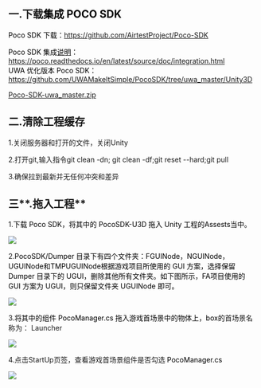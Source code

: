 ## 一.下载<font style="color:rgb(0, 0, 0);">集成 POCO SDK</font>
<font style="color:rgb(0, 0, 0);"></font><font style="color:rgb(0, 0, 0);">Poco SDK 下载：</font><font style="color:rgb(0, 0, 255);">https://github.com/AirtestProject/Poco-SDK</font>

<font style="color:rgb(0, 0, 0);">Poco SDK 集成</font><u><font style="color:rgb(0, 0, 0);">说明</font></u><font style="color:rgb(0, 0, 0);">：</font><u><font style="color:rgb(0, 0, 255);">https://poco.readthedocs.io/en/latest/source/doc/integration.html</font></u><font style="color:rgb(0, 0, 0);">   
</font><font style="color:rgb(0, 0, 0);"></font><font style="color:rgb(0, 0, 0);">UWA 优化版本 Poco SDK： </font><font style="color:rgb(0, 0, 255);">https://github.com/UWAMakeItSimple/PocoSDK/tree/uwa_master/Unity3D</font>

[Poco-SDK-uwa_master.zip](https://snh48group.yuque.com/attachments/yuque/0/2024/zip/43256946/1712545631971-47dbb063-f2be-48ff-acab-57cb93388338.zip)

## 二.清除工程缓存
1.关闭服务器和打开的文件，关闭Unity

2.打开git,输入指令git clean -dn; git clean -df;git reset --hard;git pull

3.确保拉到最新并无任何冲突和差异

## 三**.拖入工程**
1.<font style="color:rgb(0, 0, 0);">下载 Poco SDK，将其中的 PocoSDK-U3D 拖入 Unity 工程的Assests当中。</font>

![](https://cdn.nlark.com/yuque/0/2024/png/43256946/1712545572602-81858cc5-682c-4faa-a09a-f3c173f017bd.png)

2.<font style="color:rgb(0, 0, 0);">PocoSDK/Dumper 目录下有四个文件夹：FGUINode，NGUINode，UGUINode和TMPUGUINode根据游戏项目所使用的 GUI 方案，选择保留 Dumper 目录下的 UGUI，删除其他所有文件夹。如下图所示，FA项目使用的 GUI 方案为 UGUI，则只保留文件夹 UGUINode 即可。 </font>

![](https://cdn.nlark.com/yuque/0/2024/png/43256946/1712545572715-a1cc1811-1208-4d14-8ed5-206ae51900f9.png)

3.<font style="color:rgb(0, 0, 0);">将其中的组件 PocoManager.cs 拖入游戏首场景中的物体上，box的</font>首场景名称为：  Launcher  

![](https://cdn.nlark.com/yuque/0/2024/png/43256946/1716346884552-dddeab53-fb3d-44cd-a145-135b9632831b.png)

4.点击StartUp页签，查看游戏首场景组件是否勾选<font style="color:rgb(0, 0, 0);"> PocoManager.cs</font>

![](https://cdn.nlark.com/yuque/0/2024/png/43256946/1712545572600-0b3ed79c-7709-485b-b3bd-3567b61c7733.png)

